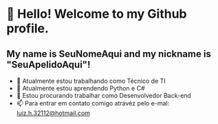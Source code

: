 # 👋 Hello! Welcome to my Github profile.
## My name is SeuNomeAqui and my nickname is "SeuApelidoAqui"!


- 🔭 Atualmente estou trabalhando como Técnico de TI
- 🌱 Atualmente estou aprendendo Python e C#
- 👯 Estou procurando trabalhar como Desenvolvedor Back-end
- 📫 Para entrar em contato comigo atravéz pelo e-mal: luiz.h.32112@hotmail.com
